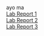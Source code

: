 ayo ma  
[Lab Report 1](lab-report-1-week-2)  
[Lab Report 2](lab-report-2-week-4)  
[Lab Report 3](lab-report-3-week-6)  
